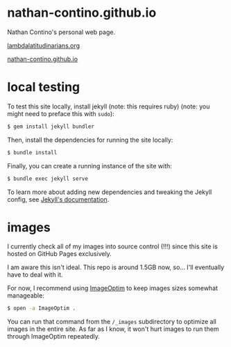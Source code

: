 # nathan-contino.github.io
Nathan Contino's personal web page.

[lambdalatitudinarians.org](https://www.lambdalatitudinarians.org)

[nathan-contino.github.io](https://nathan-contino.github.io/)

# local testing

To test this site locally, install jekyll (note: this requires ruby)
(note: you might need to preface this with `sudo`):

```bash
$ gem install jekyll bundler
```

Then, install the dependencies for running the site locally:

```bash
$ bundle install
```

Finally, you can create a running instance of the site with:

```bash
$ bundle exec jekyll serve
```

To learn more about adding new dependencies and tweaking the
Jekyll config, see [Jekyll's documentation](https://jekyllrb.com/docs/).

# images

I currently check all of my images into source control (!!!) since this
site is hosted on GitHub Pages exclusively.

I am aware this isn't ideal. This repo is around 1.5GB now, so... I'll
eventually have to deal with it.

For now, I recommend using [ImageOptim](https://imageoptim.com/command-line.html)
to keep images sizes somewhat manageable:

```bash
$ open -a ImageOptim .
```

You can run that command from the `/_images` subdirectory to optimize
all images in the entire site. As far as I know, it won't hurt images
to run them through ImageOptim repeatedly.